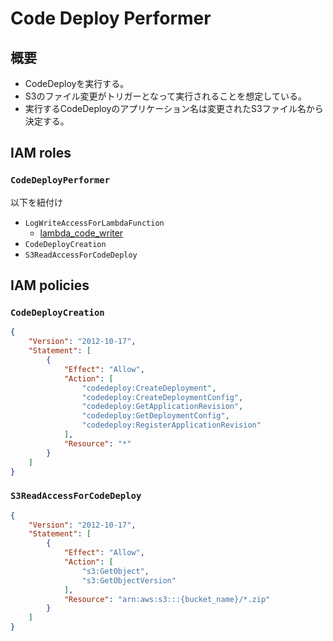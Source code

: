 # Code Deploy Performer

## 概要

- CodeDeployを実行する。
- S3のファイル変更がトリガーとなって実行されることを想定している。
- 実行するCodeDeployのアプリケーション名は変更されたS3ファイル名から決定する。

## IAM roles

### `CodeDeployPerformer`

以下を紐付け
- `LogWriteAccessForLambdaFunction`
  - [lambda_code_writer](../aws_iam/lambda_code_writer.md)
- `CodeDeployCreation`
- `S3ReadAccessForCodeDeploy`

## IAM policies

### `CodeDeployCreation`

```json
{
    "Version": "2012-10-17",
    "Statement": [
        {
            "Effect": "Allow",
            "Action": [
                "codedeploy:CreateDeployment",
                "codedeploy:CreateDeploymentConfig",
                "codedeploy:GetApplicationRevision",
                "codedeploy:GetDeploymentConfig",
                "codedeploy:RegisterApplicationRevision"
            ],
            "Resource": "*"
        }
    ]
}
```

### `S3ReadAccessForCodeDeploy`
```json
{
    "Version": "2012-10-17",
    "Statement": [
        {
            "Effect": "Allow",
            "Action": [
                "s3:GetObject",
                "s3:GetObjectVersion"
            ],
            "Resource": "arn:aws:s3:::{bucket_name}/*.zip"
        }
    ]
}
```
